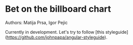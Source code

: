 Bet on the billboard chart
=======================

Authors:
    Matija Prsa, Igor Pejic


Currently in development.
Let's try to follow [this styleguide] (https://github.com/johnpapa/angular-styleguide).
